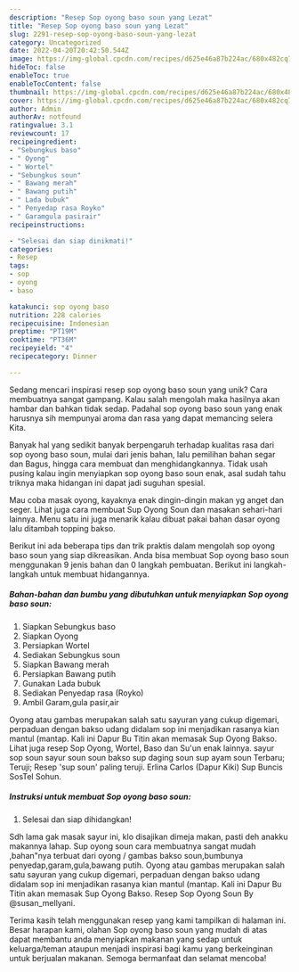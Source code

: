 ```yaml
---
description: "Resep Sop oyong baso soun yang Lezat"
title: "Resep Sop oyong baso soun yang Lezat"
slug: 2291-resep-sop-oyong-baso-soun-yang-lezat
category: Uncategorized
date: 2022-04-20T20:42:50.544Z
image: https://img-global.cpcdn.com/recipes/d625e46a87b224ac/680x482cq70/sop-oyong-baso-soun-foto-resep-utama.jpg
hideToc: false
enableToc: true
enableTocContent: false
thumbnail: https://img-global.cpcdn.com/recipes/d625e46a87b224ac/680x482cq70/sop-oyong-baso-soun-foto-resep-utama.jpg
cover: https://img-global.cpcdn.com/recipes/d625e46a87b224ac/680x482cq70/sop-oyong-baso-soun-foto-resep-utama.jpg
author: Admin
authorAv: notfound
ratingvalue: 3.1
reviewcount: 17
recipeingredient:
- "Sebungkus baso"
- " Oyong"
- " Wortel"
- "Sebungkus soun"
- " Bawang merah"
- " Bawang putih"
- " Lada bubuk"
- " Penyedap rasa Royko"
- " Garamgula pasirair"
recipeinstructions:

- "Selesai dan siap dinikmati!"
categories:
- Resep
tags:
- sop
- oyong
- baso

katakunci: sop oyong baso 
nutrition: 228 calories
recipecuisine: Indonesian
preptime: "PT19M"
cooktime: "PT36M"
recipeyield: "4"
recipecategory: Dinner

---
```





Sedang mencari inspirasi resep sop oyong baso soun yang unik? Cara membuatnya sangat gampang. Kalau salah mengolah maka hasilnya akan hambar dan bahkan tidak sedap. Padahal sop oyong baso soun yang enak harusnya sih mempunyai aroma dan rasa yang dapat memancing selera Kita.





Banyak hal yang sedikit banyak berpengaruh terhadap kualitas rasa dari sop oyong baso soun, mulai dari jenis bahan, lalu pemilihan bahan segar dan Bagus, hingga cara membuat dan menghidangkannya. Tidak usah pusing kalau ingin menyiapkan sop oyong baso soun enak,      asal sudah tahu triknya maka hidangan ini dapat jadi suguhan spesial.














Mau coba masak oyong, kayaknya enak dingin-dingin makan yg anget dan seger. Lihat juga cara membuat Sup Oyong Soun dan masakan sehari-hari lainnya. Menu satu ini juga menarik kalau dibuat pakai bahan dasar oyong lalu ditambah topping bakso.






Berikut ini ada beberapa tips dan trik praktis dalam mengolah sop oyong baso soun yang siap dikreasikan. Anda bisa membuat Sop oyong baso soun menggunakan 9 jenis bahan dan 0 langkah pembuatan. Berikut ini langkah-langkah untuk membuat hidangannya.

<!--inarticleads1-->

##### Bahan-bahan dan bumbu yang dibutuhkan untuk menyiapkan Sop oyong baso soun:

1. Siapkan Sebungkus baso
1. Siapkan  Oyong
1. Persiapkan  Wortel
1. Sediakan Sebungkus soun
1. Siapkan  Bawang merah
1. Persiapkan  Bawang putih
1. Gunakan  Lada bubuk
1. Sediakan  Penyedap rasa (Royko)
1. Ambil  Garam,gula pasir,air


Oyong atau gambas merupakan salah satu sayuran yang cukup digemari, perpaduan dengan bakso udang didalam sop ini menjadikan rasanya kian mantul (mantap. Kali ini Dapur Bu Titin akan memasak Sup Oyong Bakso. Lihat juga resep Sop Oyong, Wortel, Baso dan Su&#39;un enak lainnya. sayur sop soun sayur soun soun bakso sup daging soun sup ayam soun Terbaru; Teruji; Resep &#39;sup soun&#39; paling teruji. Erlina Carlos (Dapur Kiki) Sup Buncis SosTel Sohun. 

<!--inarticleads2-->

##### Instruksi untuk membuat Sop oyong baso soun:


1. Selesai dan siap dihidangkan!

Sdh lama gak masak sayur ini, klo disajikan dimeja makan, pasti deh anakku makannya lahap. Sup oyong soun cara membuatnya sangat mudah ,bahan&#34;nya terbuat dari oyong / gambas bakso soun,bumbunya penyedap,garam,gula,bawang putih. Oyong atau gambas merupakan salah satu sayuran yang cukup digemari, perpaduan dengan bakso udang didalam sop ini menjadikan rasanya kian mantul (mantap. Kali ini Dapur Bu Titin akan memasak Sup Oyong Bakso. Resep Sop Oyong Soun By @susan_mellyani. 

Terima kasih telah menggunakan resep yang kami tampilkan di halaman ini. Besar harapan kami, olahan Sop oyong baso soun yang mudah di atas dapat membantu anda menyiapkan makanan yang sedap untuk keluarga/teman ataupun menjadi inspirasi bagi kamu yang berkeinginan untuk berjualan makanan. Semoga bermanfaat dan selamat mencoba!
